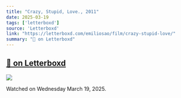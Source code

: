 ```yaml
---
title: "Crazy, Stupid, Love., 2011"
date: 2025-03-19
tags: ['letterboxd']
source: 'Letterboxd'
link: "https://letterboxd.com/emiliosao/film/crazy-stupid-love/"
summary: "🔄 on Letterboxd"
---
```


## [🔄 on Letterboxd](https://letterboxd.com/emiliosao/film/crazy-stupid-love/)

<p><img src="https://a.ltrbxd.com/resized/film-poster/1/5/0/5/1/15051-crazy-stupid-love--0-600-0-900-crop.jpg?v=262be4c415" /></p>
<p>Watched on Wednesday March 19, 2025.</p>